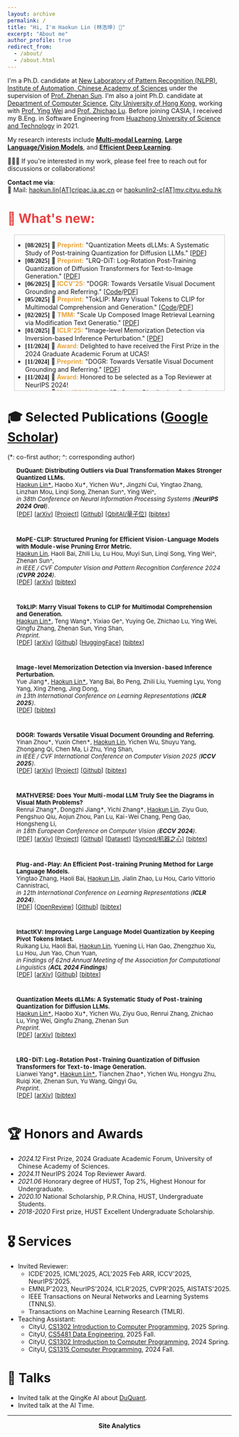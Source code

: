 ```yaml
---
layout: archive
permalink: /
title: "Hi, I'm Haokun Lin (林浩坤) 🍻"
excerpt: "About me"
author_profile: true
redirect_from: 
  - /about/
  - /about.html
---
```



I'm a Ph.D. candidate at [New Laboratory of Pattern Recognition (NLPR)](http://cripac.ia.ac.cn/en/EN/volumn/home.shtml), [Institute of Automation, Chinese Academy of Sciences](https://english.ia.cas.cn/) under the supervision of [Prof. Zhenan Sun](http://www.cbsr.ia.ac.cn/users/znsun/). I'm also a joint Ph.D. candidate at [Department of Computer Science](https://www.cs.cityu.edu.hk/), [City University of Hong Kong](https://www.cityu.edu.hk/), working with [Prof. Ying Wei](https://wei-ying.net/) and [Prof. Zhichao Lu](https://scholar.google.com/citations?user=tIFWBcQAAAAJ&hl=en). 
Before joining CASIA, I received my B.Eng. in Software Engineering from [Huazhong University of Science and Technology](https://english.hust.edu.cn/) in 2021.
 

My research interests include **<u>Multi-modal Learning</u>**, **<u>Large Language/Vision Models</u>**, and **<u>Efficient Deep Learning</u>**.

👋👋👋 If you're interested in my work, please feel free to reach out for discussions or collaborations!

**Contact me via**:  
📧 Mail: [haokun.lin[AT]cripac.ia.ac.cn](haokun.lin@cripac.ia.ac.cn) or [haokunlin2-c[AT]my.cityu.edu.hk](haokunlin2-c@my.cityu.edu.hk)

<h1 style="color: rgb(231, 65, 65);">🌈 What's new:</h1>

<div style="height: 350px; overflow: auto; border: 1px solid #ccc; margin: 15px;">

<ul>
  <li><strong style="font-family: Consolas;">[08/2025]</strong>  📜 <b style="color: rgb(231, 165, 65);">Preprint:</b> "Quantization Meets dLLMs: A Systematic Study of Post-training Quantization for Diffusion LLMs." [<a href="https://arxiv.org/pdf/2508.14896">PDF</a>]</li>
  <li><strong style="font-family: Consolas;">[08/2025]</strong>  📜 <b style="color: rgb(231, 165, 65);">Preprint:</b> "LRQ-DiT: Log-Rotation Post-Training Quantization of Diffusion Transformers for Text-to-Image Generation." [<a href="https://www.arxiv.org/pdf/2508.03485">PDF</a>]</li>
  <li><strong style="font-family: Consolas;">[06/2025]</strong>  🎉 <b style="color: rgb(231, 165, 65);">ICCV'25:</b> "DOGR: Towards Versatile Visual Document Grounding and Referring." [<a href="https://github.com/zyinan99/DOGR">Code</a>/<a href="https://arxiv.org/pdf/2411.17125">PDF</a>]</li>
  <li><strong style="font-family: Consolas;">[05/2025]</strong>  📜 <b style="color: rgb(231, 165, 65);">Preprint:</b> "TokLIP: Marry Visual Tokens to CLIP for Multimodal Comprehension and Generation." [<a href="https://github.com/TencentARC/TokLIP">Code</a>/<a href="https://arxiv.org/pdf/2505.05422">PDF</a>]</li>
  <li><strong style="font-family: Consolas;">[02/2025]</strong>  🎉 <b style="color: rgb(231, 165, 65);">TMM:</b> "Scale Up Composed Image Retrieval Learning via Modification Text Generatio." [<a href="https://arxiv.org/pdf/2504.05316">PDF</a>]</li>
  <li><strong style="font-family: Consolas;">[01/2025]</strong>  🎉 <b style="color: rgb(231, 165, 65);">ICLR'25:</b> "Image-level Memorization Detection via Inversion-based Inference Perturbation." [<a href="https://openreview.net/pdf?id=vwOq7twk7L">PDF</a>]</li>
  <li><strong style="font-family: Consolas;">[11/2024]</strong>  🚀 <b style="color: rgb(231, 165, 65);">Award:</b> Delighted to have received the First Prize in the 2024 Graduate Academic Forum at UCAS!</li>
  <li><strong style="font-family: Consolas;">[11/2024]</strong>  📜 <b style="color: rgb(231, 165, 65);">Preprint:</b> "DOGR: Towards Versatile Visual Document Grounding and Referring." [<a href="https://arxiv.org/pdf/2411.17125">PDF</a>]</li>
  <li><strong style="font-family: Consolas;">[11/2024]</strong>  🚀 <b style="color: rgb(231, 165, 65);">Award:</b> Honored to be selected as a Top Reviewer at NeurIPS 2024!</li>
 <li><strong style="font-family: Consolas;">[09/2024]</strong>  🎉 <b style="color: rgb(231, 165, 65);">NeurIPS'24 Oral:</b> "DuQuant: Distributing Outliers via Dual Transformation Makes Stronger Quantized LLMs." Big Congs! 🔥🔥🔥 [<a href="https://github.com/Hsu1023/DuQuant">Code</a>/<a href="https://arxiv.org/pdf/2406.01721">PDF</a>]</li>
  <li><strong style="font-family: Consolas;">[07/2024]</strong>  🎉 <b style="color: rgb(231, 165, 65);">ECCV'24:</b> "MATHVERSE: Does Your Multi-modal LLM Truly See the Diagrams in Visual Math Problems?" [<a href="https://github.com/ZrrSkywalker/MathVerse">Code</a>/<a href="https://arxiv.org/pdf/2403.14624">PDF</a>]</li>
  <li><strong style="font-family: Consolas;">[05/2024]</strong>  🎉 <b style="color: rgb(231, 165, 65);">ACL'24 Findings:</b> "IntactKV: Improving Large Language Model Quantization by Keeping Pivot Tokens Intact." [<a href="https://github.com/ruikangliu/IntactKV">Code</a>/<a href="https://arxiv.org/pdf/2403.01241">PDF</a>]</li>
  <li><strong style="font-family: Consolas;">[02/2024]</strong>  🎉  <b style="color: rgb(231, 165, 65);">CVPR'24:</b> "MoPE-CLIP: Structured Pruning for Efficient Vision-Language Models with Module-wise Pruning Error Metric." [<a href="https://arxiv.org/pdf/2403.07839">PDF</a>]</li>
  <li><strong style="font-family: Consolas;">[01/2024]</strong>  🎉  <b style="color: rgb(231, 165, 65);">ICLR'24:</b> "Plug-and-Play: An Efficient Post-training Pruning Method for Large Language Models." [<a href="https://github.com/biomedical-cybernetics/Relative-importance-and-activation-pruning">Code</a>/<a href="https://openreview.net/pdf?id=Tr0lPx9woF">PDF</a>]</li>
  <li><strong style="font-family: Consolas;">[03/2022]</strong>  🎓 <b style="color: rgb(231, 165, 65);">Starting Joint Ph.D.@CityU:</b> I will join Prof. <a href="https://wei-ying.net/">Ying Wei</a>'s group at CityU in 2022 Fall!</li>
  <li><strong style="font-family: Consolas;">[09/2021]</strong>  🎓 <b style="color: rgb(231, 165, 65);">Starting Ph.D.@CASIA:</b> I will join Prof. <a href="http://www.cbsr.ia.ac.cn/users/znsun/">Zhenan Sun</a>'s group at NLPR, CASIA in 2021 Fall!</li>
  <li><strong style="font-family: Consolas;">[06/2021]</strong>  🎓 <b style="color: rgb(231, 165, 65);">Graduation@HUST:</b> Recieved my Bachelor's Degree from Huazhong University of Science and Technology with Honorary degree.</li>
</ul>
</div>



# 🎓 Selected Publications ([Google Scholar](https://scholar.google.com/citations?user=7DnpUlIAAAAJ))
(\*: co-first author;  ^: corresponding author)
<table style="width:100%;border:None;border-spacing:0px;border-collapse:separate;margin-right:0;margin-left:0;margin-top:-1.5em;font-size:0.95em;">
  <tr>
    <!-- <td style="padding:8px;width:30%;vertical-align:middle;border:none;">
      <a href="images/.png">
      <img src='images/.png' width="300">
      </a>
    </td> -->
    <td style="padding:20px;width:70%;vertical-align:middle;border-right:none;border-bottom:none;">
      <b>DuQuant: Distributing Outliers via Dual Transformation Makes Stronger Quantized LLMs.</b> 
      <br>
      <u>Haokun Lin*</u>, Haobo Xu*, Yichen Wu*, Jingzhi Cui, Yingtao Zhang, Linzhan Mou, Linqi Song, Zhenan Sun^, Ying Wei^,
      <br>
      <i>in 38th Conference on Neural Information Processing Systems (<b>NeurIPS 2024 Oral</b>)</i>. 
      <br>
      [<a href="https://arxiv.org/pdf/2406.01721">PDF</a>]
      [<a href="https://arxiv.org/pdf/2406.01721">arXiv</a>]
      [<a href="https://duquant.github.io/">Project</a>]
      [<a href="https://github.com/Hsu1023/DuQuant">Github</a>]
      [<a href="https://mp.weixin.qq.com/s/lM4HeylIivW8c2o5f6J8wg">QbitAI/量子位</a>] 
      <!-- [<a href="https://scholar.googleusercontent.com/scholar.bib?q=info:7ed_gRMZ2K8J:scholar.google.com/&output=citation&scisdr=ClGb7WsHEJj5ikR5kvs:AFWwaeYAAAAAZ_t_ivuNiaHr_MEN49QUocTVDlA&scisig=AFWwaeYAAAAAZ_t_isLaMkGx5aFWqySHBsqSer8&scisf=4&ct=citation&cd=-1&hl=en">bibtex</a> -->
      <!-- [<a href="https://github.com/FelixMessi/FelixMessi.github.io/blob/main/_pages/_bib/DuQuant.bib">bibtex</a>] -->
      [<a href="#" onclick="showBibDuQuant()">bibtex</a>]
      <script>
        function showBibDuQuant() {
          const bib = `@article{lin2024duquant,\n
  title={Duquant: Distributing outliers via dual transformation makes stronger quantized llms},\n
  author={Lin, Haokun and Xu, Haobo and Wu, Yichen and Cui, Jingzhi and Zhang, Yingtao and Mou, Linzhan and Song, Linqi and Sun, Zhenan and Wei, Ying},\n
  journal={Advances in Neural Information Processing Systems},\n
  volume={37},\n
  pages={87766--87800},\n
  year={2024}\n
}`;
          const newWindow = window.open("", "duquant_bibtex");
          newWindow.document.write("<pre style='font-family: monospace; padding: 20px;'>" + bib + "</pre>");
        }
      </script>
    </td>
  </tr>

  <tr>
    <!-- <td style="padding:8px;width:30%;vertical-align:middle;border:none;">
      <a href="images/.png">
      <img src='images/.png' width="300">
      </a>
    </td> -->
    <td style="padding:20px;width:70%;vertical-align:middle;border-right:none;border-bottom:none;">
       <b>MoPE-CLIP: Structured Pruning for Efficient Vision-Language Models with Module-wise Pruning Error Metric.</b> 
      <br>
      <u>Haokun Lin</u>, Haoli Bai, Zhili Liu, Lu Hou, Muyi Sun, Linqi Song, Ying Wei^, Zhenan Sun^,
      <br>
      <i>in IEEE / CVF Computer Vision and Pattern Recognition Conference 2024 (<b>CVPR 2024</b>).</i>
      <br>
      [<a href="https://arxiv.org/pdf/2403.07839">PDF</a>]
      [<a href="https://arxiv.org/abs/2403.07839">arXiv</a>]
      <!-- [<a href="https://scholar.googleusercontent.com/scholar.bib?q=info:8JMVX1X1EywJ:scholar.google.com/&output=citation&scisdr=CgJucTIaELD3-YZ4C40:AAZF9b8AAAAAaER-E42n-faXTBB1uSdbgVA5d4s&scisig=AAZF9b8AAAAAaER-E81HajPXvjd6-r7QwOr7Mjg&scisf=4&ct=citation&cd=-1&hl=en">bibtex</a>] -->
      [<a href="#" onclick="showBibMoPE()">bibtex</a>]
      <script>
        function showBibMoPE() {
          const bib = `@inproceedings{lin2024mope,\n
  title={Mope-clip: Structured pruning for efficient vision-language models with module-wise pruning error metric},\n
  author={Lin, Haokun and Bai, Haoli and Liu, Zhili and Hou, Lu and Sun, Muyi and Song, Linqi and Wei, Ying and Sun, Zhenan},\n
  booktitle={Proceedings of the IEEE/CVF conference on computer vision and pattern recognition},\n
  pages={27370--27380},\n
  year={2024}\n
}`;
          const newWindow = window.open("", "mope_bibtex");
          newWindow.document.write("<pre style='font-family: monospace; padding: 20px;'>" + bib + "</pre>");
        }
      </script>
    </td>
  </tr>

  <tr>
    <!-- <td style="padding:8px;width:30%;vertical-align:middle;border:none;">
      <a href="images/.png">
      <img src='images/.png' width="300">
      </a>
    </td> -->
    <td style="padding:20px;width:70%;vertical-align:middle;border-right:none;border-bottom:none;">
       <b>TokLIP: Marry Visual Tokens to CLIP for Multimodal Comprehension and Generation.</b> 
      <br>
      <u>Haokun Lin*</u>, Teng Wang*, Yixiao Ge^, Yuying Ge, Zhichao Lu, Ying Wei, Qingfu Zhang, Zhenan Sun, Ying Shan,
      <br>
      <i>Preprint.</i>
      <br>
      [<a href="https://arxiv.org/pdf/2505.05422">PDF</a>]
      [<a href="https://arxiv.org/abs/2505.05422">arXiv</a>]
      [<a href="https://github.com/TencentARC/TokLIP">Github</a>]
      [<a href="https://huggingface.co/TencentARC/TokLIP">HuggingFace</a>]
      <!-- [<a href="https://scholar.googleusercontent.com/scholar.bib?q=info:2jh9qMaPVHgJ:scholar.google.com/&output=citation&scisdr=CgJucTIaELH0-YZ6j7Q:AAZF9b8AAAAAaER8l7RVHkiAdDbJTnz4PHg6yzY&scisig=AAZF9b8AAAAAaER8l7zmvc2_dhPOTNHwlrwvm-Y&scisf=4&ct=citation&cd=-1&hl=en">bibtex</a>] -->
      [<a href="#" onclick="showBibTok()">bibtex</a>]
      <script>
        function showBibTok() {
          const bib = `@article{lin2025toklip,\n
  title={Toklip: Marry visual tokens to clip for multimodal comprehension and generation},\n
  author={Lin, Haokun and Wang, Teng and Ge, Yixiao and Ge, Yuying and Lu, Zhichao and Wei, Ying and Zhang, Qingfu and Sun, Zhenan and Shan, Ying},\n
  journal={arXiv preprint arXiv:2505.05422},\n
  year={2025}\n
}`;
          const newWindow = window.open("", "toklip_bibtex");
          newWindow.document.write("<pre style='font-family: monospace; padding: 20px;'>" + bib + "</pre>");
        }
      </script>
    </td>
  </tr>

  <tr>
    <!-- <td style="padding:8px;width:30%;vertical-align:middle;border:none;">
      <a href="images/.png">
      <img src='images/.png' width="300">
      </a>
    </td> -->
    <td style="padding:20px;width:70%;vertical-align:middle;border-right:none;border-bottom:none;">
       <b>Image-level Memorization Detection via Inversion-based Inference Perturbation.</b> 
      <br>
      Yue Jiang*, <u>Haokun Lin*</u>, Yang Bai, Bo Peng, Zhili Liu, Yueming Lyu, Yong Yang, Xing Zheng, Jing Dong,
      <br>
      <i>in 13th International Conference on Learning Representations (<b>ICLR 2025</b>)</i>. 
      <br>
      [<a href="https://openreview.net/pdf?id=vwOq7twk7L">PDF</a>]
      <!-- [<a href="https://scholar.googleusercontent.com/scholar.bib?q=info:QLPWAqSZxR0J:scholar.google.com/&output=citation&scisdr=ClGb7WsaEJj5ikR5wk0:AFWwaeYAAAAAZ_t_2kwQyRuZ_GFWpFMIJGCFa5g&scisig=AFWwaeYAAAAAZ_t_2tyVM3U6q28uzR1k11m-W70&scisf=4&ct=citation&cd=-1&hl=en">bibtex</a>] -->
      [<a href="#" onclick="showBibIIP()">bibtex</a>]
      <script>
        function showBibIIP() {
          const bib = `@inproceedings{jiang2025image,\n
  title={Image-level Memorization Detection via Inversion-based Inference Perturbation},\n
  author={Jiang, Yue and Lin, Haokun and Bai, Yang and Peng, Bo and Liu, Zhili and Lyu, Yueming and Yang, Yong and Dong, Jing and others},\n
  booktitle={The Thirteenth International Conference on Learning Representations},\n
  year={2025}\n
}`;
          const newWindow = window.open("", "iip_bibtex");
          newWindow.document.write("<pre style='font-family: monospace; padding: 20px;'>" + bib + "</pre>");
        }
      </script>
    </td>
  </tr>

  <tr>
    <!-- <td style="padding:8px;width:30%;vertical-align:middle;border:none;">
      <a href="images/.png">
      <img src='images/.png' width="300">
      </a>
    </td> -->
    <td style="padding:20px;width:70%;vertical-align:middle;border-right:none;border-bottom:none;">
       <b>DOGR: Towards Versatile Visual Document Grounding and Referring.</b> 
      <br>
      Yinan Zhou*, Yuxin Chen*, <u>Haokun Lin</u>, Yichen Wu, Shuyu Yang, Zhongang Qi, Chen Ma, Li Zhu, Ying Shan,
      <br>
      <i>in IEEE / CVF International Conference on Computer Vision 2025 (<b>ICCV 2025</b>)</i>. 
      <br>
      [<a href="https://arxiv.org/pdf/2411.17125">PDF</a>]
      [<a href="https://arxiv.org/abs/2411.17125">arXiv</a>]
      [<a href="https://zyinan99.github.io/">Project</a>]
      [<a href="https://github.com/zyinan99/DOGR">Github</a>]
      <!-- [<a href="https://scholar.googleusercontent.com/scholar.bib?q=info:DjTyjQjmnM0J:scholar.google.com/&output=citation&scisdr=ClGb7WsHEJj5ikSGpKM:AFWwaeYAAAAAZ_uAvKMkwoXdxdqDzpd4Arf1M7c&scisig=AFWwaeYAAAAAZ_uAvBdls6PmZoUbq32URrRMRPg&scisf=4&ct=citation&cd=-1&hl=en">bibtex</a>] -->
      [<a href="#" onclick="showBibDogr()">bibtex</a>]
      <script>
        function showBibDogr() {
          const bib = `@article{zhou2024dogr,\n
  title={DOGR: Towards versatile visual document grounding and referring},\n
  author={Zhou, Yinan and Chen, Yuxin and Lin, Haokun and Yang, Shuyu and Zhu, Li and Qi, Zhongang and Ma, Chen and Shan, Ying},\n
  journal={arXiv preprint arXiv:2411.17125},\n
  year={2024}\n
}`;
          const newWindow = window.open("", "dogr_bibtex");
          newWindow.document.write("<pre style='font-family: monospace; padding: 20px;'>" + bib + "</pre>");
        }
      </script>
    </td>
  </tr>


  <tr>
    <!-- <td style="padding:8px;width:30%;vertical-align:middle;border:none;">
      <a href="images/.png">
      <img src='images/.png' width="300">
      </a>
    </td> -->
    <td style="padding:20px;width:70%;vertical-align:middle;border-right:none;border:none;">
      <b>MATHVERSE: Does Your Multi-modal LLM Truly See the Diagrams in Visual Math Problems?</b> 
      <br>
      Renrui Zhang*, Dongzhi Jiang*, Yichi Zhang*, <u>Haokun Lin</u>, Ziyu Guo, Pengshuo Qiu, Aojun Zhou, Pan Lu, Kai-Wei Chang, Peng Gao, Hongsheng Li,
      <br>
      <i>in 18th European Conference on Computer Vision (<b>ECCV 2024</b>)</i>. 
      <br>
      [<a href="https://arxiv.org/pdf/2403.14624">PDF</a>]
      [<a href="https://arxiv.org/abs/2403.14624">arXiv</a>]
      [<a href="https://mathverse-cuhk.github.io/">Project</a>]
      [<a href="https://github.com/ZrrSkywalker/MathVerse">Github</a>]
      [<a href="https://huggingface.co/datasets/AI4Math/MathVerse">Dataset</a>]
      [<a href="https://mp.weixin.qq.com/s/gEcCi92PdMMCItFII84lcw">Synced/机器之心</a>] 
      <!-- [<a href="https://scholar.googleusercontent.com/scholar.bib?q=info:8_jFJjLGaXQJ:scholar.google.com/&output=citation&scisdr=ClGb7WsHEJj5ikSGHzU:AFWwaeYAAAAAZ_uABzWJREnGYbVlZ3AmVBpXgRc&scisig=AFWwaeYAAAAAZ_uAB6M_J38b3iYZ_1XzTjDHKGo&scisf=4&ct=citation&cd=-1&hl=en">bibtex</a>] -->
      [<a href="#" onclick="showBibmath()">bibtex</a>]
      <script>
        function showBibmath() {
          const bib = `@inproceedings{zhang2024mathverse,\n
  title={Mathverse: Does your multi-modal llm truly see the diagrams in visual math problems?},\n
  author={Zhang, Renrui and Jiang, Dongzhi and Zhang, Yichi and Lin, Haokun and Guo, Ziyu and Qiu, Pengshuo and Zhou, Aojun and Lu, Pan and Chang, Kai-Wei and Qiao, Yu and others},\n
  booktitle={European Conference on Computer Vision},\n
  pages={169--186},\n
  year={2024},\n
  organization={Springer}\n
}`;
          const newWindow = window.open("", "mathverse_bibtex");
          newWindow.document.write("<pre style='font-family: monospace; padding: 20px;'>" + bib + "</pre>");
        }
      </script>
    </td>
  </tr>

  <tr>
    <!-- <td style="padding:8px;width:30%;vertical-align:middle;border:none;">
      <a href="images/.png">
      <img src='images/.png' width="300">
      </a>
    </td> -->
    <td style="padding:20px;width:70%;vertical-align:middle;border-right:none;border-bottom:none;">
      <b>Plug-and-Play: An Efficient Post-training Pruning Method for Large Language Models.</b> 
      <br>
      Yingtao Zhang, Haoli Bai, <u>Haokun Lin</u>, Jialin Zhao, Lu Hou, Carlo Vittorio Cannistraci,
      <br>
      <i>in 12th International Conference on Learning Representations (<b>ICLR 2024</b>)</i>. 
      <br>
      [<a href="https://openreview.net/pdf?id=Tr0lPx9woF">PDF</a>]
      [<a href="https://openreview.net/forum?id=Tr0lPx9woF">OpenReview</a>]
      [<a href="https://github.com/biomedical-cybernetics/Relative-importance-and-activation-pruning">Github</a>]
      <!-- [<a href="https://scholar.googleusercontent.com/scholar.bib?q=info:fHzPozkRlIAJ:scholar.google.com/&output=citation&scisdr=ClGb7WsaEJj5ikSGRYw:AFWwaeYAAAAAZ_uAXY2CO_WRj7QUgbVq5ht6HpI&scisig=AFWwaeYAAAAAZ_uAXXT9m06SL90bosUJMTfmNTY&scisf=4&ct=citation&cd=-1&hl=en">bibtex</a>] -->
      [<a href="#" onclick="showBibRIA()">bibtex</a>]
      <script>
        function showBibRIA() {
          const bib = `@inproceedings{zhangplug,\n
  title={Plug-and-Play: An Efficient Post-training Pruning Method for Large Language Models},\n
  author={Zhang, Yingtao and Bai, Haoli and Lin, Haokun and Zhao, Jialin and Hou, Lu and Cannistraci, Carlo Vittorio},\n
  booktitle={The Twelfth International Conference on Learning Representations}\n
}`;
          const newWindow = window.open("", "plug_bibtex");
          newWindow.document.write("<pre style='font-family: monospace; padding: 20px;'>" + bib + "</pre>");
        }
      </script>
    </td>
  </tr>


<tr>
    <!-- <td style="padding:8px;width:30%;vertical-align:middle;border:none;">
      <a href="images/.png">
      <img src='images/.png' width="300">
      </a>
    </td> -->
    <td style="padding:20px;width:70%;vertical-align:middle;border-right:none;border-bottom:none;">
      <b>IntactKV: Improving Large Language Model Quantization by Keeping Pivot Tokens Intact.</b>
      <br>
      Ruikang Liu, Haoli Bai, <u>Haokun Lin</u>, Yuening Li, Han Gao, Zhengzhuo Xu, Lu Hou, Jun Yao, Chun Yuan,
      <br>
      <i>in Findings of 62nd Annual Meeting of the Association for Computational Linguistics (<b>ACL 2024 Findings</b>)</i>
      <br>
      [<a href="https://www.arxiv.org/pdf/2508.03485">PDF</a>]
      [<a href="https://www.arxiv.org/abs/2508.03485">arXiv</a>]
      [<a href="https://github.com/ruikangliu/IntactKV">Github</a>]
      <!-- [<a href="https://scholar.googleusercontent.com/scholar.bib?q=info:OkR9s_hreeMJ:scholar.google.com/&output=citation&scisdr=ClGb7WsaEJj5ikSGj3E:AFWwaeYAAAAAZ_uAl3ANRYJrWIPbZDlX9sxIqRs&scisig=AFWwaeYAAAAAZ_uAl8u3S96pRNoUs-tFPU9b4mI&scisf=4&ct=citation&cd=-1&hl=en">bibtex</a>] -->
      [<a href="#" onclick="showBibintact()">bibtex</a>]
      <script>
        function showBibintact() {
          const bib = `@article{liu2024intactkv,\n
  title={Intactkv: Improving large language model quantization by keeping pivot tokens intact},\n
  author={Liu, Ruikang and Bai, Haoli and Lin, Haokun and Li, Yuening and Gao, Han and Xu, Zhengzhuo and Hou, Lu and Yao, Jun and Yuan, Chun},\n
  journal={arXiv preprint arXiv:2403.01241},\n
  year={2024}\n
}`;
          const newWindow = window.open("", "intactkv_bibtex");
          newWindow.document.write("<pre style='font-family: monospace; padding: 20px;'>" + bib + "</pre>");
        }
      </script>
    </td>
  </tr>


  <tr>
    <!-- <td style="padding:8px;width:30%;vertical-align:middle;border:none;">
      <a href="images/.png">
      <img src='images/.png' width="300">
      </a>
    </td> -->
    <td style="padding:20px;width:70%;vertical-align:middle;border-right:none;border-bottom:none;">
       <b>Quantization Meets dLLMs: A Systematic Study of Post-training Quantization for Diffusion LLMs.</b> 
      <br>
      <u>Haokun Lin*</u>, Haobo Xu*, Yichen Wu, Ziyu Guo, Renrui Zhang, Zhichao Lu, Ying Wei, Qingfu Zhang, Zhenan Sun
      <br>
      <i>Preprint.</i>
      <br>
      [<a href="https://arxiv.org/pdf/2508.14896">PDF</a>]
      [<a href="https://arxiv.org/abs/2508.14896">arXiv</a>]
      <!-- [<a href="https://github.com/TencentARC/TokLIP">Github</a>] -->
      <!-- [<a href="https://huggingface.co/TencentARC/TokLIP">HuggingFace</a>] -->
      <!-- [<a href="https://scholar.googleusercontent.com/scholar.bib?q=info:2jh9qMaPVHgJ:scholar.google.com/&output=citation&scisdr=CgJucTIaELH0-YZ6j7Q:AAZF9b8AAAAAaER8l7RVHkiAdDbJTnz4PHg6yzY&scisig=AAZF9b8AAAAAaER8l7zmvc2_dhPOTNHwlrwvm-Y&scisf=4&ct=citation&cd=-1&hl=en">bibtex</a>] -->
      [<a href="#" onclick="showBibQDLM()">bibtex</a>]
      <script>
        function showBibQDLM() {
          const bib = `@article{lin2025quantization,\n
  title={Quantization Meets dLLMs: A Systematic Study of Post-training Quantization for Diffusion LLMs},\n
  author={Lin, Haokun and Xu, Haobo and Wu, Yichen and Guo, Ziyu and Zhang, Renrui and Lu, Zhichao and Wei, Ying and Zhang, Qingfu and Sun, Zhenan},\n
  journal={arXiv preprint arXiv:2508.14896},\n
  year={2025}\n
}`;
          const newWindow = window.open("", "qdlm_bibtex");
          newWindow.document.write("<pre style='font-family: monospace; padding: 20px;'>" + bib + "</pre>");
        }
      </script>
    </td>
  </tr>


  <tr>
    <!-- <td style="padding:8px;width:30%;vertical-align:middle;border:none;">
      <a href="images/.png">
      <img src='images/.png' width="300">
      </a>
    </td> -->
    <td style="padding:20px;width:70%;vertical-align:middle;border-right:none;border-bottom:none;">
       <b>LRQ-DiT: Log-Rotation Post-Training Quantization of Diffusion Transformers for Text-to-Image Generation.</b> 
      <br>
      Lianwei Yang*, <u>Haokun Lin*</u>, Tianchen Zhao*, Yichen Wu, Hongyu Zhu, Ruiqi Xie, Zhenan Sun, Yu Wang, Qingyi Gu,
      <br>
      <i>Preprint.</i>
      <br>
      [<a href="https://arxiv.org/pdf/2508.03485">PDF</a>]
      [<a href="https://arxiv.org/abs/2508.03485">arXiv</a>]
      <!-- [<a href="https://github.com/TencentARC/TokLIP">Github</a>]
      [<a href="https://huggingface.co/TencentARC/TokLIP">HuggingFace</a>] -->
      <!-- [<a href="https://scholar.googleusercontent.com/scholar.bib?q=info:qogzKLWPyMUJ:scholar.google.com/&output=citation&scisdr=CgJucTIPEP3LnlmuTwA:AAZF9b8AAAAAaJ2oVwCtZ_4Xy-aVbQWsehtAOBY&scisig=AAZF9b8AAAAAaJ2oV1u8g8mGP88KMEVjMC6YYpw&scisf=4&ct=citation&cd=-1&hl=en">bibtex</a>] -->
      [<a href="#" onclick="showBibLrq()">bibtex</a>]
      <script>
        function showBibLrq() {
          const bib = `@article{yang2025lrq,\n
  title={LRQ-DiT: Log-Rotation Post-Training Quantization of Diffusion Transformers for Text-to-Image Generation},\n
  author={Yang, Lianwei and Lin, Haokun and Zhao, Tianchen and Wu, Yichen and Zhu, Hongyu and Xie, Ruiqi and Sun, Zhenan and Wang, Yu and Gu, Qingyi},\n
  journal={arXiv preprint arXiv:2508.03485},\n
  year={2025}\n
}`;
          const newWindow = window.open("", "lrq_bibtex");
          newWindow.document.write("<pre style='font-family: monospace; padding: 20px;'>" + bib + "</pre>");
        }
      </script>
    </td>
  </tr>

</table>



# 🏆 Honors and Awards
- *2024.12*  First Prize, 2024 Graduate Academic Forum, University of Chinese Academy of Sciences.
- *2024.11*  NeurIPS 2024 Top Reviewer Award.
- *2021.06*  Honorary degree of HUST, Top 2%, Highest Honour for Undergraduate.
- *2020.10*  National Scholarship, P.R.China, HUST, Undergraduate Students.
- *2018-2020*  First prize, HUST Excellent Undergraduate Scholarship.
<!-- - *2016.10* Second prize, National (Senior) High School Mathematical Competition of China. -->
   

# 🎖 Services
- Invited Reviewer:
  - ICDE'2025, ICML'2025, ACL'2025 Feb ARR, ICCV'2025, NeurIPS'2025.
  - EMNLP'2023, NeurIPS'2024, ICLR'2025, CVPR'2025, AISTATS'2025.
  <!-- - AIM-FM workshop@NeurIPS'2024. -->
  - IEEE Transactions on Neural Networks and Learning Systems (TNNLS).
  - Transactions on Machine Learning Research (TMLR).
- Teaching Assistant:
  - CityU, [CS1302 Introduction to Computer Programming](https://www.cityu.edu.hk/catalogue/ug/202021/course/CS1302.htm), 2025 Spring.
  - CityU, [CS5481 Data Engineering](https://www.cityu.edu.hk/catalogue/pg/202425/course/CS5481.htm), 2025 Fall.
  - CityU, [CS1302 Introduction to Computer Programming](https://www.cityu.edu.hk/catalogue/ug/202021/course/CS1302.htm), 2024 Spring.
  - CityU, [CS1315 Computer Programming](https://www.cityu.edu.hk/catalogue/ug/current/course/CS1315.htm), 2024 Fall.


# 💬 Talks
- Invited talk at the QingKe AI about [DuQuant](https://hcqnc.xetlk.com/sl/2pnEgg).
- Invited talk at the AI Time.

--------

<center><b>Site Analytics</b></center>
<script type='text/javascript' id='clustrmaps' src='//cdn.clustrmaps.com/map_v2.js?cl=ffffff&w=298&t=m&d=DUrSKJKr96ryDYhhGZd-DY-6R_GeZFHFnddY0E2qqII'></script>